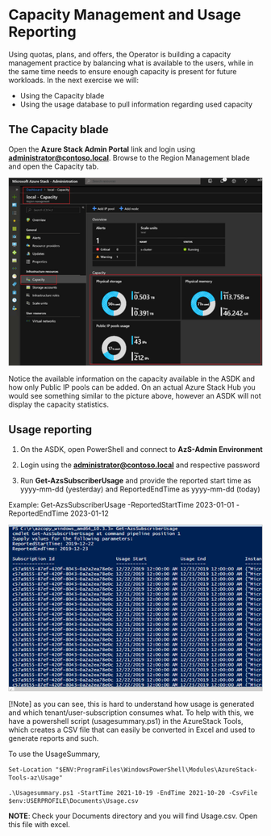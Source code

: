 # Capacity Management and Usage Reporting

Using quotas, plans, and offers, the Operator is building a capacity management practice by balancing what is available to the users, while in the same time needs to ensure enough capacity is present for future workloads. In the next exercise we will:

- Using the Capacity blade
- Using the usage database to pull information regarding used capacity

## The Capacity blade

Open the **Azure Stack Admin Portal** link and login using  **administrator@contoso.local**. Browse to the Region Management blade and open the Capacity tab.

![](images/Picture1.png)

Notice the available information on the capacity available in the ASDK and how only Public IP pools can be added. On an actual Azure Stack Hub you would see something similar to the picture above, however an ASDK will not display the capacity statistics.

## Usage reporting

1. On the ASDK, open PowerShell and connect to **AzS-Admin Environment**

2. Login using the **administrator@contoso.local** and respective password

3. Run **Get-AzsSubscriberUsage** and provide the reported start time as yyyy-mm-dd (yesterday) and ReportedEndTime as yyyy-mm-dd (today)

Example: Get-AzsSubscriberUsage -ReportedStartTime 2023-01-01 -ReportedEndTime 2023-01-12

![](images/Picture2.png)

[!Note] as you can see, this is hard to understand how usage is generated and which tenant/user-subscription consumes what. To help with this, we have a powershell script (usagesummary.ps1) in the AzureStack Tools, which creates a CSV file that can easily be converted in Excel and used to generate reports and such.

To use the UsageSummary,

```
Set-Location "$ENV:ProgramFiles\WindowsPowerShell\Modules\AzureStack-Tools-az\Usage"
```

```
.\Usagesummary.ps1 -StartTime 2021-10-19 -EndTime 2021-10-20 -CsvFile $env:USERPROFILE\Documents\Usage.csv
```

**NOTE**: Check your Documents directory and you will find Usage.csv. Open this file with excel.